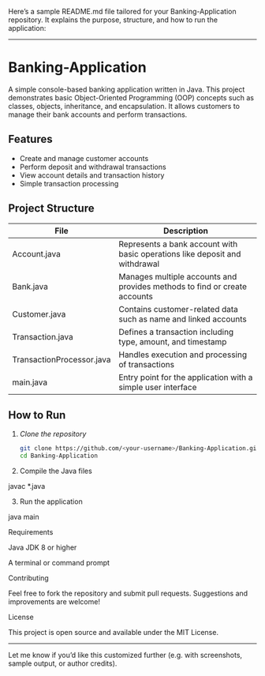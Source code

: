 Here’s a sample README.md file tailored for your Banking-Application repository. It explains the purpose, structure, and how to run the application:


---

# Banking-Application

A simple console-based banking application written in Java. This project demonstrates basic Object-Oriented Programming (OOP) concepts such as classes, objects, inheritance, and encapsulation. It allows customers to manage their bank accounts and perform transactions.

## Features

- Create and manage customer accounts
- Perform deposit and withdrawal transactions
- View account details and transaction history
- Simple transaction processing

## Project Structure

| File | Description |
|------|-------------|
| Account.java | Represents a bank account with basic operations like deposit and withdrawal |
| Bank.java | Manages multiple accounts and provides methods to find or create accounts |
| Customer.java | Contains customer-related data such as name and linked accounts |
| Transaction.java | Defines a transaction including type, amount, and timestamp |
| TransactionProcessor.java | Handles execution and processing of transactions |
| main.java | Entry point for the application with a simple user interface |

## How to Run

1. *Clone the repository*
   ```bash
   git clone https://github.com/<your-username>/Banking-Application.git
   cd Banking-Application

2. Compile the Java files

javac *.java


3. Run the application

java main



Requirements

Java JDK 8 or higher

A terminal or command prompt


Contributing

Feel free to fork the repository and submit pull requests. Suggestions and improvements are welcome!

License

This project is open source and available under the MIT License.

---

Let me know if you’d like this customized further (e.g. with screenshots, sample output, or author credits).
